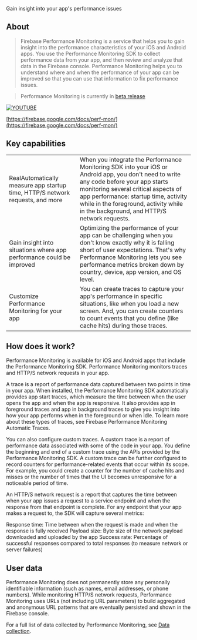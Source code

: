 
Gain insight into your app's performance issues


## About 

> Firebase Performance Monitoring is a service that helps you to gain insight into the performance 
> characteristics of your iOS and Android apps. You use the Performance Monitoring SDK to collect 
> performance data from your app, and then review and analyze that data in the Firebase console. 
> Performance Monitoring helps you to understand where and when the performance of your app can be 
> improved so that you can use that information to fix performance issues.


> 
> Performance Monitoring is currently in [beta release](https://support.google.com/firebase/answer/7011258)
>

[![YOUTUBE](https://img.youtube.com/vi/0EHSPFvH7vk/0.jpg)](https://www.youtube.com/watch?v=0EHSPFvH7vk)

[https://firebase.google.com/docs/perf-mon/](https://firebase.google.com/docs/perf-mon/)



## Key capabilities

| | |
|---|---|
| RealAutomatically measure app startup time, HTTP/S network requests, and more | When you integrate the Performance Monitoring SDK into your iOS or Android app, you don't need to write any code before your app starts monitoring several critical aspects of app performance: startup time, activity while in the foreground, activity while in the background, and HTTP/S network requests. |
| Gain insight into situations where app performance could be improved | Optimizing the performance of your app can be challenging when you don't know exactly why it is falling short of user expectations. That's why Performance Monitoring lets you see performance metrics broken down by country, device, app version, and OS level. |
| Customize Performance Monitoring for your app | You can create traces to capture your app's performance in specific situations, like when you load a new screen. And, you can create counters to count events that you define (like cache hits) during those traces. |



## How does it work?

Performance Monitoring is available for iOS and Android apps that include the Performance Monitoring SDK. Performance Monitoring monitors traces and HTTP/S network requests in your app.

A trace is a report of performance data captured between two points in time in your app. When installed, the Performance Monitoring SDK automatically provides app start traces, which measure the time between when the user opens the app and when the app is responsive. It also provides app in foreground traces and app in background traces to give you insight into how your app performs when in the foreground or when idle. To learn more about these types of traces, see Firebase Performance Monitoring Automatic Traces.

You can also configure custom traces. A custom trace is a report of performance data associated with some of the code in your app. You define the beginning and end of a custom trace using the APIs provided by the Performance Monitoring SDK. A custom trace can be further configured to record counters for performance-related events that occur within its scope. For example, you could create a counter for the number of cache hits and misses or the number of times that the UI becomes unresponsive for a noticeable period of time.

An HTTP/S network request is a report that captures the time between when your app issues a request to a service endpoint and when the response from that endpoint is complete. For any endpoint that your app makes a request to, the SDK will capture several metrics:

Response time: Time between when the request is made and when the response is fully received
Payload size: Byte size of the network payload downloaded and uploaded by the app
Success rate: Percentage of successful responses compared to total responses (to measure network or server failures)



## User data

Performance Monitoring does not permanently store any personally identifiable information (such as names, email addresses, or phone numbers). While monitoring HTTP/S network requests, Performance Monitoring uses URLs (not including URL parameters) to build aggregated and anonymous URL patterns that are eventually persisted and shown in the Firebase console.

For a full list of data collected by Performance Monitoring, see [Data collection](https://support.google.com/firebase/answer/6318039).


